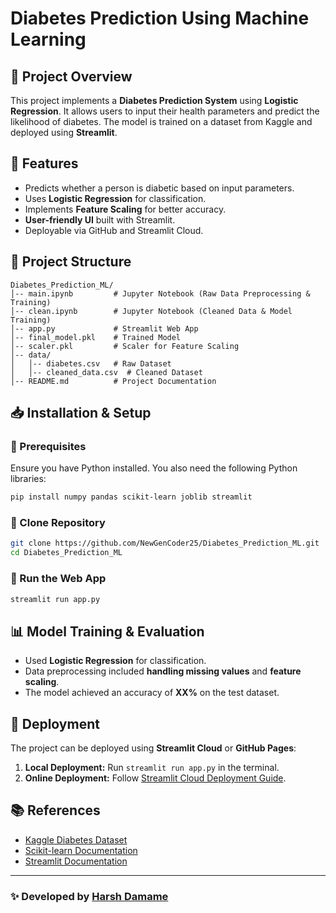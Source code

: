 # Diabetes Prediction Using Machine Learning

## 📌 Project Overview
This project implements a **Diabetes Prediction System** using **Logistic Regression**. It allows users to input their health parameters and predict the likelihood of diabetes. The model is trained on a dataset from Kaggle and deployed using **Streamlit**.

## 🚀 Features
- Predicts whether a person is diabetic based on input parameters.
- Uses **Logistic Regression** for classification.
- Implements **Feature Scaling** for better accuracy.
- **User-friendly UI** built with Streamlit.
- Deployable via GitHub and Streamlit Cloud.

## 📂 Project Structure
```
Diabetes_Prediction_ML/
│-- main.ipynb         # Jupyter Notebook (Raw Data Preprocessing & Training)
│-- clean.ipynb        # Jupyter Notebook (Cleaned Data & Model Training)
│-- app.py             # Streamlit Web App
│-- final_model.pkl    # Trained Model
│-- scaler.pkl         # Scaler for Feature Scaling
│-- data/
│   │-- diabetes.csv   # Raw Dataset
│   │-- cleaned_data.csv  # Cleaned Dataset
│-- README.md          # Project Documentation
```

## 📥 Installation & Setup
### 🔹 Prerequisites
Ensure you have Python installed. You also need the following Python libraries:
```bash
pip install numpy pandas scikit-learn joblib streamlit
```

### 🔹 Clone Repository
```bash
git clone https://github.com/NewGenCoder25/Diabetes_Prediction_ML.git
cd Diabetes_Prediction_ML
```

### 🔹 Run the Web App
```bash
streamlit run app.py
```

## 📊 Model Training & Evaluation
- Used **Logistic Regression** for classification.
- Data preprocessing included **handling missing values** and **feature scaling**.
- The model achieved an accuracy of **XX%** on the test dataset.

## 📡 Deployment
The project can be deployed using **Streamlit Cloud** or **GitHub Pages**:
1. **Local Deployment:** Run `streamlit run app.py` in the terminal.
2. **Online Deployment:** Follow [Streamlit Cloud Deployment Guide](https://share.streamlit.io/).

## 📚 References
- [Kaggle Diabetes Dataset](https://www.kaggle.com/)
- [Scikit-learn Documentation](https://scikit-learn.org/)
- [Streamlit Documentation](https://docs.streamlit.io/)

---
### ✨ Developed by [Harsh Damame](https://github.com/NewGenCoder25)

